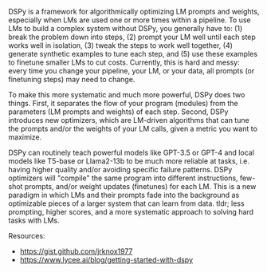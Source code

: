 DSPy is a framework for algorithmically optimizing LM prompts and weights, especially when LMs are used one or more times within a pipeline. To use LMs to build a complex system without DSPy, you generally have to: (1) break the problem down into steps, (2) prompt your LM well until each step works well in isolation, (3) tweak the steps to work well together, (4) generate synthetic examples to tune each step, and (5) use these examples to finetune smaller LMs to cut costs. Currently, this is hard and messy: every time you change your pipeline, your LM, or your data, all prompts (or finetuning steps) may need to change.

To make this more systematic and much more powerful, DSPy does two things. First, it separates the flow of your program (modules) from the parameters (LM prompts and weights) of each step. Second, DSPy introduces new optimizers, which are LM-driven algorithms that can tune the prompts and/or the weights of your LM calls, given a metric you want to maximize.

DSPy can routinely teach powerful models like GPT-3.5 or GPT-4 and local models like T5-base or Llama2-13b to be much more reliable at tasks, i.e. having higher quality and/or avoiding specific failure patterns. DSPy optimizers will "compile" the same program into different instructions, few-shot prompts, and/or weight updates (finetunes) for each LM. This is a new paradigm in which LMs and their prompts fade into the background as optimizable pieces of a larger system that can learn from data. tldr; less prompting, higher scores, and a more systematic approach to solving hard tasks with LMs.


Resources:
- https://gist.github.com/jrknox1977
- https://www.lycee.ai/blog/getting-started-with-dspy 
